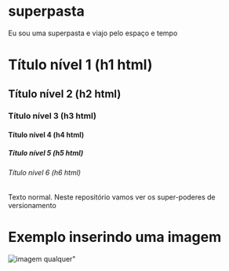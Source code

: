# superpasta
Eu sou uma superpasta e viajo pelo espaço e tempo
# Título nível 1 (h1 html)
## Título nível 2 (h2 html)
### Título nível 3 (h3 html)
#### Título nível 4 (h4 html)
##### Título nível 5 (h5 html)
###### Título nível 6 (h6 html)

Texto normal.
Neste repositório vamos ver os super-poderes de versionamento 

# Exemplo inserindo uma imagem
![imagem qualquer](https://www.google.com/url?sa=i&url=https%3A%2F%2Fwww.uhdpaper.com%2F2023%2F06%2Fluffy-gear-5-one-piece-4k-6121l.html%3Fm%3D0&psig=AOvVaw09_sVdopMaHvaWYuVXYab9&ust=1724892399286000&source=images&cd=vfe&opi=89978449&ved=0CBQQjRxqFwoTCNCahoq7logDFQAAAAAdAAAAABAE)"

